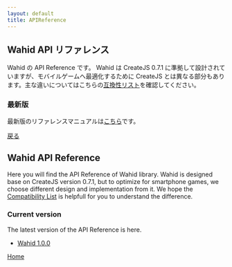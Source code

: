 ```yaml
---
layout: default
title: APIReference
---
```

<div name="i18n" lang="ja">

## Wahid API リファレンス

Wahid の API Reference です。
Wahid は CreateJS 0.7.1 に準拠して設計されていますが、モバイルゲームへ最適化するために CreateJS とは異なる部分もあります。主な違いについてはこちらの[互換性リスト](./compatibilities.html)を確認してください。

### 最新版

最新版のリファレンスマニュアルは[こちら](./jsdocs/latest/index.html)です。

<!--
### 過去のバージョン
* [1.0.0](./jsdocs/1.0.0/index.html)
-->

[戻る](./index.html)

</div>
<div name="i18n" lang="en">

## Wahid API Reference

Here you will find the API Reference of Wahid library.
Wahid is designed base on CreateJS version 0.7.1, but to optimize for smartphone games, we choose different design and implementation from it.  We hope the [Compatibility List](./compatibilities.html) is helpfull for you to understand the difference.

### Current version

The latest version of the API Reference is here.

* [Wahid 1.0.0](./jsdocs/latest/index.html)

<!--
### Old resources
* [1.0.0](./jsdocs/1.0.0/index.html)
-->

[Home](./index.html)

</div>
